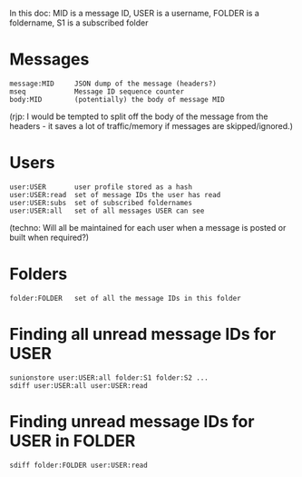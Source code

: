 In this doc: MID is a message ID, USER is a username, FOLDER is a foldername, S1 is a subscribed folder

# Messages

    message:MID     JSON dump of the message (headers?)
    mseq            Message ID sequence counter
    body:MID        (potentially) the body of message MID

(rjp: I would be tempted to split off the body of the message from the
headers - it saves a lot of traffic/memory if messages are skipped/ignored.)

# Users

    user:USER       user profile stored as a hash
    user:USER:read  set of message IDs the user has read
    user:USER:subs  set of subscribed foldernames
    user:USER:all   set of all messages USER can see

(techno: Will all be maintained for each user when a message is posted or built when required?)

# Folders

    folder:FOLDER   set of all the message IDs in this folder

# Finding all unread message IDs for USER

    sunionstore user:USER:all folder:S1 folder:S2 ...
    sdiff user:USER:all user:USER:read

# Finding unread message IDs for USER in FOLDER
 
    sdiff folder:FOLDER user:USER:read


